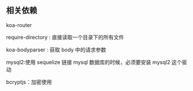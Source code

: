 ## 相关依赖

koa-router 

require-directory : 直接读取一个目录下的所有文件

koa-bodyparser : 获取 body 中的请求参数

mysql2:使用 sequelize 链接 mysql 数据库的时候，必须要安装 mysql2 这个驱动

bcryptjs：加密使用

